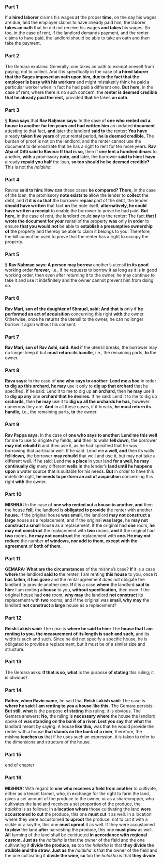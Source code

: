 ### Part 1
If <b>a hired laborer</b> claims his wages <b>at</b> the proper <b>time,</b> on the day his wages are due, and the employer claims to have already paid him, the laborer <b>takes an oath</b> that he did not receive his wages <b>and takes</b> his wages. So too, in the case of rent, if the landlord demands payment, and the renter claims to have paid, the landlord should be able to take an oath and then take the payment.

### Part 2
The Gemara explains: Generally, one takes an oath to exempt oneself from paying, not to collect. And it is specifically in the case of <b>a hired laborer that the Sages imposed an oath upon him, due to the fact that the employer is busy with his workers</b> and might mistakenly think he paid a particular worker when in fact he had paid a different one. <b>But here,</b> in the case of rent, where there is no such concern, the <b>renter is deemed credible that he already paid the rent,</b> provided <b>that</b> he takes <b>an oath.</b>

### Part 3
§ <b>Rava says</b> that <b>Rav Naḥman says:</b> In the case of <b>one who rented out a house to another for ten years and had written him</b> an undated <b>document</b> attesting to that fact, <b>and</b> later the landlord <b>said to</b> the renter: <b>You have</b> already <b>taken five years</b> of your rental period, <b>he is deemed credible.</b> The burden of proof is not on the landlord, and the renter cannot use the document to demonstrate that he has a right to rent for ten more years. <b>Rav Aḥa of Difti said to Ravina: If that is so,</b> then if <b>one lent a hundred dinars</b> to another, <b>with</b> a promissory <b>note, and</b> later, the borrower <b>said to him: I have</b> already <b>repaid you half</b> the loan, <b>so too should he be deemed credible?</b> This is not the <i>halakha</i>.

### Part 4
Ravina <b>said to him: How can</b> these cases <b>be compared? There,</b> in the case of the loan, the promissory <b>note exists to</b> allow the lender to <b>collect</b> the debt, and <b>if it is so that</b> the borrower <b>repaid</b> part of the debt, the lender <b>should have written</b> that fact <b>on</b> the note itself; <b>alternatively, he could have written a receipt</b> to enable the borrower to prove he had paid. <b>But here,</b> in the case of rent, the landlord could <b>say</b> to the renter: The fact <b>that I wrote the document for your</b> rental of the property <b>was</b> only <b>in order</b> to ensure <b>that you would not</b> be able to <b>establish a presumptive ownership of</b> the property and thereby be able to claim it belongs to you. Therefore, the bill cannot be used to prove that the renter has a right to occupy the property.

### Part 5
§ <b>Rav Naḥman says: A person may borrow</b> another’s utensil <b>in its good</b> working order <b>forever,</b> i.e., if he requests to borrow it as long as it is in good working order, then even after returning it to the owner, he may continue to take it and use it indefinitely and the owner cannot prevent him from doing so.

### Part 6
<b>Rav Mari, son of the daughter of Shmuel, said: And that is</b> only if <b>he performed an act of acquisition</b> concerning this right <b>with</b> the owner. Otherwise, once he returns the utensil to the owner, he can no longer borrow it again without his consent.

### Part 7
<b>Rav Mari, son of Rav Ashi, said: And</b> if the utensil breaks, the borrower may no longer keep it but <b>must return its handle,</b> i.e., the remaining parts, <b>to</b> the owner.

### Part 8
<b>Rava says:</b> In the case of <b>one who says to another: Lend me a hoe</b> in order <b>to dig up this orchard, he may</b> use it only to <b>dig up that orchard</b> that he specified. If he said: Lend it to me to dig up <b>an orchard,</b> then <b>he may</b> use it to <b>dig up any</b> one <b>orchard that he desires.</b> If he said: Lend it to me to dig up <b>orchards,</b> then <b>he may</b> use it to <b>dig up all the orchards he has,</b> however numerous they are. <b>And</b> in all these cases, if it breaks, <b>he must return its handle,</b> i.e., the remaining parts, <b>to</b> the owner.

### Part 9
<b>Rav Pappa says:</b> In the case of <b>one who says to another: Lend me this well</b> for me to use to irrigate my fields, <b>and</b> then its walls <b>fell down,</b> the borrower <b>may not rebuild it</b> and then use it, as he had specified that he was borrowing that particular well. If he said: Lend me <b>a well, and</b> then its walls <b>fell down,</b> the borrower <b>may rebuild</b> that well and use it, but may not take a different well. If he said: Lend me <b>a place</b> in your land <b>for a well, he may continually dig</b> many different <b>wells in</b> the lender’s <b>land until he happens upon</b> a water source that is suitable for his needs. <b>But</b> in order to have this indefinite right, <b>he needs to perform an act of acquisition</b> concerning this right <b>with</b> the owner.

### Part 10
<strong>MISHNA:</strong> In the case of <b>one who rented out a house to another, and</b> then the house <b>fell,</b> the landlord is <b>obligated to provide</b> the renter with another <b>house.</b> If the original house <b>was small,</b> the landlord <b>may not construct a large</b> house as a replacement, and if the original <b>was large,</b> he <b>may not construct a small</b> house as a replacement. If the original had <b>one</b> room, <b>he may not construct</b> the replacement with <b>two</b> rooms, <b>and</b> if the original had <b>two</b> rooms, <b>he may not construct</b> the replacement with <b>one. He may not reduce</b> the number <b>of windows, nor add to them, except with the agreement</b> of <b>both of them.</b>

### Part 11
<strong>GEMARA:</strong> <b>What are the circumstances</b> of the mishna’s case? <b>If</b> it is a case <b>where</b> the landlord <b>said to</b> the renter: I am renting <b>this house</b> to you, once <b>it has fallen, it has gone</b> and the rental agreement does not obligate the landlord to provide another one. <b>If</b> it is a case <b>where</b> the landlord <b>said to him:</b> I am renting <b>a house</b> to you, <b>without specification,</b> then even if the original house had <b>one</b> room, <b>why may</b> the landlord <b>not construct</b> its replacement with <b>two</b> rooms, and if the original was <b>small, why may</b> the landlord <b>not construct a large</b> house as a replacement?

### Part 12
<b>Reish Lakish said:</b> The case is <b>where he said to him:</b> The <b>house that I am renting to you, the measurement of its length is such and such,</b> and its width is such and such. Since he did not specify a specific house, he is obligated to provide a replacement, but it must be of a similar size and structure.

### Part 13
The Gemara asks: <b>If that is so, what</b> is the purpose <b>of stating</b> this ruling; it is obvious?

### Part 14
<b>Rather, when Ravin came,</b> he said that <b>Reish Lakish said:</b> The case is <b>where he said: I am renting to you a house like this.</b> The Gemara persists: <b>But still, what</b> is the purpose <b>of stating</b> this ruling; it is obvious. The Gemara answers: <b>No,</b> the ruling is <b>necessary where</b> the house the landlord spoke of <b>was standing on the bank of a river. Lest you say</b> that <b>what</b> the landlord meant by saying: A house <b>like this,</b> was that he would provide the renter with a house <b>that stands on the bank of a river,</b> therefore, the mishna <b>teaches us</b> that if he uses such an expression, it is taken to refer to the dimensions and structure of the house.

### Part 15
end of chapter

### Part 16
<strong>MISHNA:</strong> With regard to <b>one who receives a field from another</b> to cultivate, either as a tenant farmer, who, in exchange for the right to farm the land, gives a set amount of the produce to the owner, or as a sharecropper, who cultivates the land and receives a set proportion of the produce, the <i>halakha</i> is as follows: In <b>a location where</b> those cultivating the land <b>were accustomed to cut</b> the produce, this one <b>must cut</b> it as well. In a location where they were accustomed <b>to uproot</b> the produce, not to cut it with a sickle or a scythe, this one <b>must uproot</b> it as well. If they were accustomed <b>to plow</b> the land <b>after</b> harvesting the produce, this one <b>must plow</b> as well. <b>All</b> farming of the land shall be conducted <b>in accordance with regional custom. Just as</b> the <i>halakha</i> is that the owner of the field and the one cultivating it <b>divide the produce, so</b> too the <i>halakha</i> is that <b>they divide the stubble and the straw. Just as</b> the <i>halakha</i> is that the owner of the field and the one cultivating it <b>divide the wine, so</b> too the <i>halakha</i> is that <b>they divide</b>